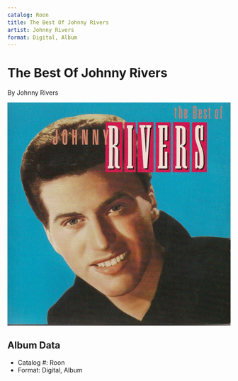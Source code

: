 ```yaml
---
catalog: Roon
title: The Best Of Johnny Rivers
artist: Johnny Rivers
format: Digital, Album
---
```


# The Best Of Johnny Rivers

By Johnny Rivers

![](../../assets/albumcovers/Johnny_Rivers-The_Best_Of_Johnny_Rivers.png)

## Album Data

- Catalog #: Roon
- Format: Digital, Album

